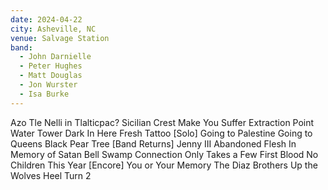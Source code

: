 ```yaml
---
date: 2024-04-22
city: Asheville, NC
venue: Salvage Station
band:
  - John Darnielle
  - Peter Hughes
  - Matt Douglas
  - Jon Wurster
  - Isa Burke
---
```

Azo Tle Nelli in Tlalticpac?
Sicilian Crest
Make You Suffer
Extraction Point
Water Tower
Dark In Here
Fresh Tattoo
[Solo]
Going to Palestine
Going to Queens
Black Pear Tree
[Band Returns]
Jenny III
Abandoned Flesh
In Memory of Satan
Bell Swamp Connection
Only Takes a Few
First Blood
No Children
This Year
[Encore]
You or Your Memory
The Diaz Brothers
Up the Wolves
Heel Turn 2
